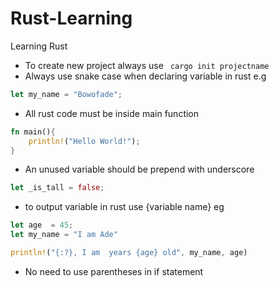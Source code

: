 # Rust-Learning
Learning Rust
- To create new project always use
 ` cargo init projectname`
- Always use snake case when declaring variable in rust e.g 
```rs 
let my_name = "Bowofade";
```

- All rust code must be inside main function

```rs 
fn main(){
    println!("Hello World!");
}
```

- An unused variable should be prepend with underscore

```rs
let _is_tall = false;
```

- to output variable in rust use {variable name} eg
```rs
let age  = 45;
let my_name = "I am Ade"

println!("{:?}, I am  years {age} old", my_name, age)
```

- No need to use parentheses in if statement

